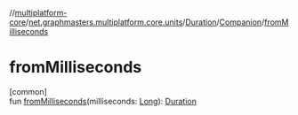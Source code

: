 //[multiplatform-core](../../../../index.md)/[net.graphmasters.multiplatform.core.units](../../index.md)/[Duration](../index.md)/[Companion](index.md)/[fromMilliseconds](from-milliseconds.md)

# fromMilliseconds

[common]\
fun [fromMilliseconds](from-milliseconds.md)(milliseconds: [Long](https://kotlinlang.org/api/latest/jvm/stdlib/kotlin/-long/index.html)): [Duration](../index.md)
